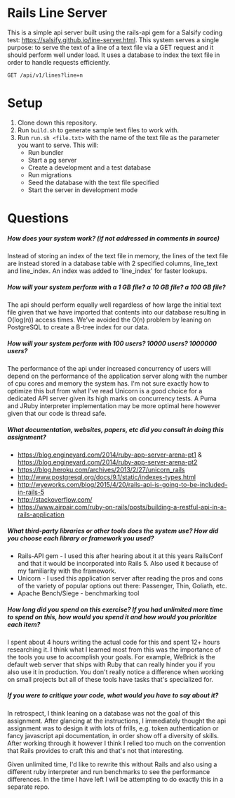 Rails Line Server
=================
This is a simple api server built using the rails-api gem for a Salsify coding test: https://salsify.github.io/line-server.html. This system serves a single purpose: to serve the text of a line of a text file via a GET request and it should perform well under load. It uses a database to index the text file in order to handle requests efficiently.
```
GET /api/v1/lines?line=n
```

Setup
=====
1. Clone down this repository.
2. Run `build.sh` to generate sample text files to work with.
3. Run `run.sh <file.txt>` with the name of the text file as the parameter you want to serve. This will:
    * Run bundler
    * Start a pg server
    * Create a development and a test database
    * Run migrations
    * Seed the database with the text file specified
    * Start the server in development mode

Questions
=========
##### How does your system work? (if not addressed in comments in source)
Instead of storing an index of the text file in memory, the lines of the text file are instead stored in a database table with 2 specified columns, line_text and line_index. An index was added to 'line_index' for faster lookups. 

##### How will your system perform with a 1 GB file? a 10 GB file? a 100 GB file?
The api should perform equally well regardless of how large the initial text file given that we have imported that contents into our database resulting in O(log(n)) access times. We've avoided the O(n) problem by leaning on PostgreSQL to create a B-tree index for our data.

##### How will your system perform with 100 users? 10000 users? 1000000 users?
The performance of the api under increased concurrency of users will depend on the performance of the application server along with the number of cpu cores and memory the system has. I'm not sure exactly how to optimize this but from what I've read Unicorn is a good choice for a dedicated API server given its high marks on concurrency tests. A Puma and JRuby interpreter implementation may be more optimal here however given that our code is thread safe. 

##### What documentation, websites, papers, etc did you consult in doing this assignment?
* https://blog.engineyard.com/2014/ruby-app-server-arena-pt1 & https://blog.engineyard.com/2014/ruby-app-server-arena-pt2
* https://blog.heroku.com/archives/2013/2/27/unicorn_rails
* http://www.postgresql.org/docs/9.1/static/indexes-types.html
* http://wyeworks.com/blog/2015/4/20/rails-api-is-going-to-be-included-in-rails-5
* http://stackoverflow.com/
* https://www.airpair.com/ruby-on-rails/posts/building-a-restful-api-in-a-rails-application

##### What third-party libraries or other tools does the system use? How did you choose each library or framework you used?
* Rails-API gem - I used this after hearing about it at this years RailsConf and that it would be incorporated into Rails 5. Also used it because of my familiarity with the framework.
* Unicorn - I used this application server after reading the pros and cons of the variety of popular options out there: Passenger, Thin, Goliath, etc.
* Apache Bench/Siege - benchmarking tool

##### How long did you spend on this exercise? If you had unlimited more time to spend on this, how would you spend it and how would you prioritize each item?
I spent about 4 hours writing the actual code for this and spent 12+ hours researching it. I think what I learned most from this was the importance of the tools you use to accomplish your goals. For example, WeBrick is the default web server that ships with Ruby that can really hinder you if you also use it in production. You don't really notice a difference when working on small projects but all of these tools have tasks that's specialized for. 

##### If you were to critique your code, what would you have to say about it?
In retrospect, I think leaning on a database was not the goal of this assignment. After glancing at the instructions, I immediately thought the api assignment was to design it with lots of frills, e.g. token authentication or fancy javascript api documentation, in order show off a diversity of skills. After working through it however I think I relied too much on the convention that Rails provides to craft this and that's not that interesting.

Given unlimited time, I'd like to rewrite this without Rails and also using a different ruby interpreter and run benchmarks to see the performance differences. In the time I have left I will be attempting to do exactly this in a separate repo.
